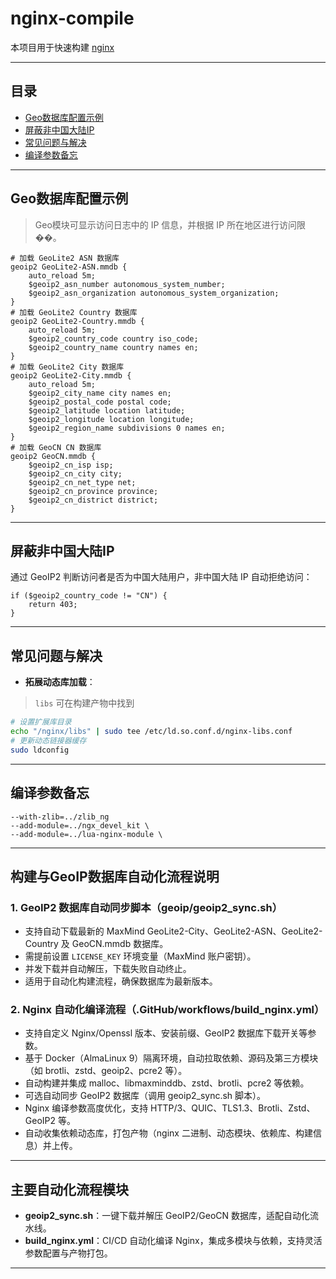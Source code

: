 # nginx-compile

本项目用于快速构建 [nginx](https://nginx.org/en/download.html)

---

## 目录

- [Geo数据库配置示例](#geo数据库配置示例)
- [屏蔽非中国大陆IP](#屏蔽非中国大陆ip)
- [常见问题与解决](#常见问题与解决)
- [编译参数备忘](#编译参数备忘)

---

## Geo数据库配置示例

> Geo模块可显示访问日志中的 IP 信息，并根据 IP 所在地区进行访问限��。

```nginx
# 加载 GeoLite2 ASN 数据库
geoip2 GeoLite2-ASN.mmdb {
    auto_reload 5m;
    $geoip2_asn_number autonomous_system_number;
    $geoip2_asn_organization autonomous_system_organization;
}
# 加载 GeoLite2 Country 数据库
geoip2 GeoLite2-Country.mmdb {
    auto_reload 5m;
    $geoip2_country_code country iso_code;
    $geoip2_country_name country names en;
}
# 加载 GeoLite2 City 数据库
geoip2 GeoLite2-City.mmdb {
    auto_reload 5m;
    $geoip2_city_name city names en;
    $geoip2_postal_code postal code;
    $geoip2_latitude location latitude;
    $geoip2_longitude location longitude;
    $geoip2_region_name subdivisions 0 names en;
}
# 加载 GeoCN CN 数据库
geoip2 GeoCN.mmdb {
    $geoip2_cn_isp isp;
    $geoip2_cn_city city;
    $geoip2_cn_net_type net;
    $geoip2_cn_province province;
    $geoip2_cn_district district;
}
```

---

## 屏蔽非中国大陆IP

通过 GeoIP2 判断访问者是否为中国大陆用户，非中国大陆 IP 自动拒绝访问：

```nginx
if ($geoip2_country_code != "CN") {
    return 403;
}
```

---

## 常见问题与解决

- **拓展动态库加载**：

> `libs` 可在构建产物中找到

```bash
# 设置扩展库目录
echo "/nginx/libs" | sudo tee /etc/ld.so.conf.d/nginx-libs.conf
# 更新动态链接器缓存
sudo ldconfig
```

---

## 编译参数备忘

```
--with-zlib=../zlib_ng
--add-module=../ngx_devel_kit \
--add-module=../lua-nginx-module \
```

---

## 构建与GeoIP数据库自动化流程说明

### 1. GeoIP2 数据库自动同步脚本（geoip/geoip2_sync.sh）

- 支持自动下载最新的 MaxMind GeoLite2-City、GeoLite2-ASN、GeoLite2-Country 及 GeoCN.mmdb 数据库。
- 需提前设置 `LICENSE_KEY` 环境变量（MaxMind 账户密钥）。
- 并发下载并自动解压，下载失败自动终止。
- 适用于自动化构建流程，确保数据库为最新版本。

### 2. Nginx 自动化编译流程（.GitHub/workflows/build_nginx.yml）

- 支持自定义 Nginx/Openssl 版本、安装前缀、GeoIP2 数据库下载开关等参数。
- 基于 Docker（AlmaLinux 9）隔离环境，自动拉取依赖、源码及第三方模块（如 brotli、zstd、geoip2、pcre2 等）。
- 自动构建并集成 malloc、libmaxminddb、zstd、brotli、pcre2 等依赖。
- 可选自动同步 GeoIP2 数据库（调用 geoip2_sync.sh 脚本）。
- Nginx 编译参数高度优化，支持 HTTP/3、QUIC、TLS1.3、Brotli、Zstd、GeoIP2 等。
- 自动收集依赖动态库，打包产物（nginx 二进制、动态模块、依赖库、构建信息）并上传。

---

## 主要自动化流程模块

- **geoip2_sync.sh**：一键下载并解压 GeoIP2/GeoCN 数据库，适配自动化流水线。
- **build_nginx.yml**：CI/CD 自动化编译 Nginx，集成多模块与依赖，支持灵活参数配置与产物打包。

---